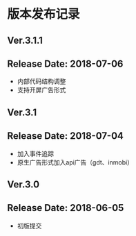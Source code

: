 # 版本发布记录
## Ver.3.1.1
## Release Date: 2018-07-06

* 内部代码结构调整
* 支持开屏广告形式

## Ver.3.1
## Release Date: 2018-07-04

* 加入事件追踪
* 原生广告形式加入api广告（gdt、inmobi）

## Ver.3.0
## Release Date: 2018-06-05

* 初版提交

